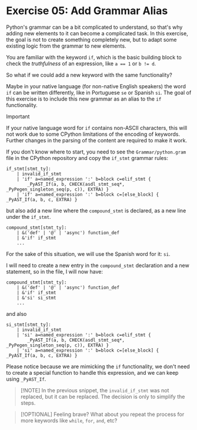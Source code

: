 # Exercise 05: Add Grammar Alias

Python's grammar can be a bit complicated to understand, so that's why adding
new elements to it can become a complicated task. In this exercise, the goal is
not to create something completely new, but to adapt some existing logic from
the grammar to new elements.

You are familiar with the keyword `if`, which is the basic building block to
check the *truthfulness* of an expression, like `a == 1` or `b != d`.

So what if we could add a new keyword with the same functionality?

Maybe in your native language (for non-native English speakers) the word `if`
can be written differently, like in Portuguese `se` or Spanish `si`. The goal
of this exercise is to include this new grammar as an alias to the `if`
functionality.

> [!IMPORTANT]
> If your native language word for `if` contains non-ASCII characters, this
> will not work due to some CPython limitations of the encoding of keywords.
> Further changes in the parsing of the content are required to make it work.

If you don't know where to start, you need to see the `Grammar/python.gram`
file in the CPython repository and copy the `if_stmt` grammar rules:

```
if_stmt[stmt_ty]:
    | invalid_if_stmt
    | 'if' a=named_expression ':' b=block c=elif_stmt {
        _PyAST_If(a, b, CHECK(asdl_stmt_seq*, _PyPegen_singleton_seq(p, c)), EXTRA) }
    | 'if' a=named_expression ':' b=block c=[else_block] { _PyAST_If(a, b, c, EXTRA) }
```

but also add a new line where the `compound_stmt` is declared, as a new line
under the `if_stmt`.

```
compound_stmt[stmt_ty]:
    | &('def' | '@' | 'async') function_def
    | &'if' if_stmt
    ...
```

For the sake of this situation, we will use the Spanish word for it: `si`.

I will need to create a new entry in the `compound_stmt` declaration and a new
statement, so in the file, I will now have:

```
compound_stmt[stmt_ty]:
    | &('def' | '@' | 'async') function_def
    | &'if' if_stmt
    | &'si' si_stmt
    ...
```

and also

```
si_stmt[stmt_ty]:
    | invalid_if_stmt
    | 'si' a=named_expression ':' b=block c=elif_stmt {
        _PyAST_If(a, b, CHECK(asdl_stmt_seq*, _PyPegen_singleton_seq(p, c)), EXTRA) }
    | 'si' a=named_expression ':' b=block c=[else_block] { _PyAST_If(a, b, c, EXTRA) }
```

Please notice because we are mimicking the `if` functionality, we don't need to
create a special function to handle this expression, and we can keep using
`_PyAST_If`.

> [!NOTE] In the previous snippet, the `invalid_if_stmt` was not replaced, but
> it can be replaced. The decision is only to simplify the steps.

> [!OPTIONAL] Feeling brave? What about you repeat the process for more
> keywords like `while`, `for`, `and`, etc?
